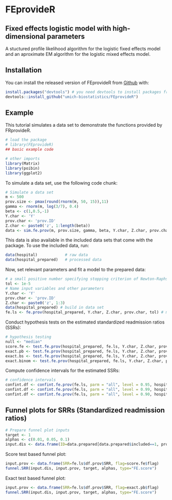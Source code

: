 
<!-- README.md is generated from README.Rmd. Please edit that file -->

# FEprovideR

## Fixed effects logistic model with high-dimensional parameters

<!-- badges: start -->

<!-- badges: end -->

A stuctured profile likelihood algorithm for the logistic fixed effects
model and an aproximate EM algorithm for the logistic mixed effects
model.

## Installation

You can install the released version of FEprovideR from
[Github](https://github.com/umich-biostatistics/FEprovideR)
with:

``` r
install.packages("devtools") # you need devtools to install packages from Github
devtools::install_github("umich-biostatistics/FEprovideR")
```

## Example

This tutorial simulates a data set to demonstrate the functions provided
by FRprovideR.

``` r
# load the package
# library(FEprovideR)
## basic example code

# other imports
library(Matrix)
library(poibin)
library(ggplot2)
```

To simulate a data set, use the following code chunk:

``` r
# Simulate a data set
m <- 500
prov.size <- pmax(round(rnorm(m, 50, 15)),11)
gamma <- rnorm(m, log(3/7), 0.4)
beta <- c(1,0.5,-1)
Y.char <- 'Y'
prov.char <- 'prov.ID'
Z.char <- paste0('z', 1:length(beta))
data <- sim.fe.prov(m, prov.size, gamma, beta, Y.char, Z.char, prov.char)
```

This data is also available in the included data sets that come with the
package. To use the included data, run:

``` r
data(hospital)            # raw data
data(hospital_prepared)   # processed data
```

Now, set relevant parameters and fit a model to the prepared
data:

``` r
# a small positive number specifying stopping criterion of Newton-Raphson algorithm
tol <- 1e-5  
# Name input variables and other parameters
Y.char <- 'Y'
prov.char <- 'prov.ID'
Z.char <- paste0('z', 1:3)
data(hospital_prepared) # build in data set
fe.ls <- fe.prov(hospital_prepared, Y.char, Z.char, prov.char, tol) # model fitting
```

Conduct hypothesis tests on the estimated standardized readmission
ratios (SSRs):

``` r
# hypothesis testing
null <- "median"
score.fe <- test.fe.prov(hospital_prepared, fe.ls, Y.char, Z.char, prov.char, test="score", null, alpha)
exact.pb <- test.fe.prov(hospital_prepared, fe.ls, Y.char, Z.char, prov.char, test="exact.poisbinom", null, alpha)
exact.bs <- test.fe.prov(hospital_prepared, fe.ls, Y.char, Z.char, prov.char, test="exact.bootstrap", null, alpha, n)
exact.binom <- test.fe.prov(hospital_prepared, fe.ls, Y.char, Z.char, prov.char, test="exact.binom", null="median", alpha)
```

Compute confidence intervals for the estimated SSRs:

``` r
# confidence intervals
confint.df <- confint.fe.prov(fe.ls, parm = "all", level = 0.95, hospital_prepared, Y.char, Z.char, prov.char)
confint.df <- confint.fe.prov(fe.ls, parm = "all", level = 0.99, hospital_prepared, Y.char, Z.char, prov.char)
confint.df <- confint.fe.prov(fe.ls, parm = "all", level = 0.90, hospital_prepared, Y.char, Z.char, prov.char)
```

## Funnel plots for SRRs (Standardized readmission ratios)

``` r
# Prepare funnel plot inputs
target <- 1
alphas <- c(0.01, 0.05, 0.1)
input.dis <- data.frame(ID=data.prepared[data.prepared$included==1, prov.char], prob=fe.ls$Exp)
```

Score test based funnel plot:

``` r
input.prov <- data.frame(SRR=fe.ls$df.prov$SRR, flag=score.fe$flag)
funnel.SRR(input.dis, input.prov, target, alphas, type="FE.score")
```

Exact test based funnel plot:

``` r
input.prov <- data.frame(SRR=fe.ls$df.prov$SRR, flag=exact.pb$flag)
funnel.SRR(input.dis, input.prov, target, alphas, type="FE.score")
```
